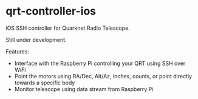 # qrt-controller-ios
iOS SSH controller for Quarknet Radio Telescope.

Still under development.

Features:

- Interface with the Raspberry Pi controlling your QRT using SSH over WiFi
- Point the motors using RA/Dec, Alt/Az, inches, counts, or point directly towards a specific body
- Monitor telescope using data stream from Raspberry Pi
